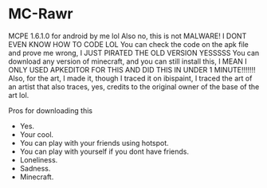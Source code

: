 # MC-Rawr
MCPE 1.6.1.0 for android by me lol
Also no, this is not MALWARE! I DONT EVEN KNOW HOW TO CODE LOL
You can check the code on the apk file and prove me wrong, I JUST PIRATED THE OLD VERSION YESSSSS
You can download any version of minecraft, and you can still install this, I MEAN I ONLY USED APKEDITOR FOR THIS AND DID THIS IN UNDER 1 MINUTE!!!!!!! Also, for the art, I made it, though I traced it on ibispaint, I traced the art of an artist that also traces, yes, credits to the original owner of the base of the art lol.

Pros for downloading this
- Yes.
- Your cool.
- You can play with your friends using hotspot.
- You can play with yourself if you dont have friends.
- Loneliness.
- Sadness.
- Minecraft.
